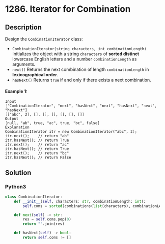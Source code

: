 # 1286. Iterator for Combination

## Description
Design the `CombinationIterator` class:

* `CombinationIterator(string characters, int combinationLength)` Initializes the object with a string `characters` of **sorted distinct** lowercase English letters and a number `combinationLength` as arguments.
* `next()` Returns the next combination of length `combinationLength` in **lexicographical order**.
* `hasNext()` Returns `true` if and only if there exists a next combination.

#### Example 1:
```
Input
["CombinationIterator", "next", "hasNext", "next", "hasNext", "next", "hasNext"]
[["abc", 2], [], [], [], [], [], []]
Output
[null, "ab", true, "ac", true, "bc", false]
Explanation
CombinationIterator itr = new CombinationIterator("abc", 2);
itr.next();    // return "ab"
itr.hasNext(); // return True
itr.next();    // return "ac"
itr.hasNext(); // return True
itr.next();    // return "bc"
itr.hasNext(); // return False
```


## Solution

### Python3
```python
class CombinationIterator:
    def __init__(self, characters: str, combinationLength: int):
        self.coms = sorted(combinations(list(characters), combinationLength))

    def next(self) -> str:
        res = self.coms.pop(0)
        return "".join(res)

    def hasNext(self) -> bool:
        return self.coms != []
```